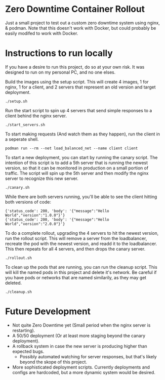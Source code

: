 # Zero Downtime Container Rollout #
Just a small project to test out a custom zero downtime system using nginx, & podman. Note that this doesn't work with Docker, but could probably be easily modifed to work with Docker. 

# Instructions to run locally #
If you have a desire to run this project, do so at your own risk. It was designed to run on my personal PC, and no one elses. 

Build the images using the setup script. This will create 4 images, 1 for nginx, 1 for a client, and 2 servers that represent an old version and target deployment.

`./setup.sh`

Run the start script to spin up 4 servers that send simple responses to a client behind the nginx server.

`./start_servers.sh`

To start making requests (And watch them as they happen), run the client in a seperate shell.

`podman run --rm --net load_balanced_net --name client client`

To start a new deployment, you can start by running the canary script. The intention of this script is to add a 5th server that is running the newest version, so that it can be monitored in production on a small portion of traffic. The script will spin up the 5th server and then modify the nginx server to recognize this new server.

`./canary.sh`

While there are both servers running, you'll be able to see the client hitting both versions of code:
```
{'status_code': 200, 'body': '{"message":"Hello World","version":"1.0.0"}'}
{'status_code': 200, 'body': '{"message":"Hello World","version":"2.0.0"}'}
```

To do a complete rollout, upgrading the 4 servers to hit the newest version, run the rollout script. This will remove a server from the loadbalancer, recreate the pod with the newest version, and readd it to the loadbalancer. This then repeats for all 4 servers, and then drops the canary server. 

`./rollout.sh`

To clean up the pods that are running, you can run the cleanup script. This will kill the named pods in this project and delete it's network. Be careful if you have pods or networks that are named similarily, as they may get deleted.

`./cleanup.sh`

# Future Development #
- Not quite Zero Downtime yet (Small period when the nginx server is restarting).
- A 50/50 deployment (Or at least more staging beyond the canary deployment).
- A rollback system in case the new server is producing higher than expected bugs.
    - Possibly automated watching for server responses, but that's likely beyond the skope of this project.
- More sophisticated deployment scripts. Currently deployments and configs are hardcoded, but a more dynamic system would be desired.